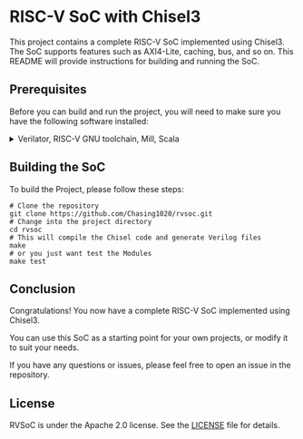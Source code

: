 # RISC-V SoC with Chisel3

This project contains a complete RISC-V SoC implemented using Chisel3. The SoC supports features such as AXI4-Lite,
caching, bus, and so on. This README will provide instructions for building and running the SoC.

## Prerequisites

Before you can build and run the project, you will need to make sure you have the following software installed:

<details>
  <summary>
    Verilator, RISC-V GNU toolchain, Mill, Scala
  </summary>

```shell
sudo pacman -S verilator riscv64-unknown-elf-binutils riscv64-unknown-elf-gcc riscv64-unknown-elf-newlib mill scala 
```

```shell
brew install verilator riscv-tools mill scala@2.13
```
</details>

## Building the SoC

To build the Project, please follow these steps:

```shell
# Clone the repository
git clone https://github.com/Chasing1020/rvsoc.git
# Change into the project directory
cd rvsoc
# This will compile the Chisel code and generate Verilog files
make
# or you just want test the Modules 
make test
```

## Conclusion 

Congratulations! You now have a complete RISC-V SoC implemented using Chisel3. 

You can use this SoC as a starting point for your own projects, or modify it to suit your needs. 

If you have any questions or issues, please feel free to open an issue in the repository.

## License

RVSoC is under the Apache 2.0 license. See the [LICENSE](./LICENSE) file for details.